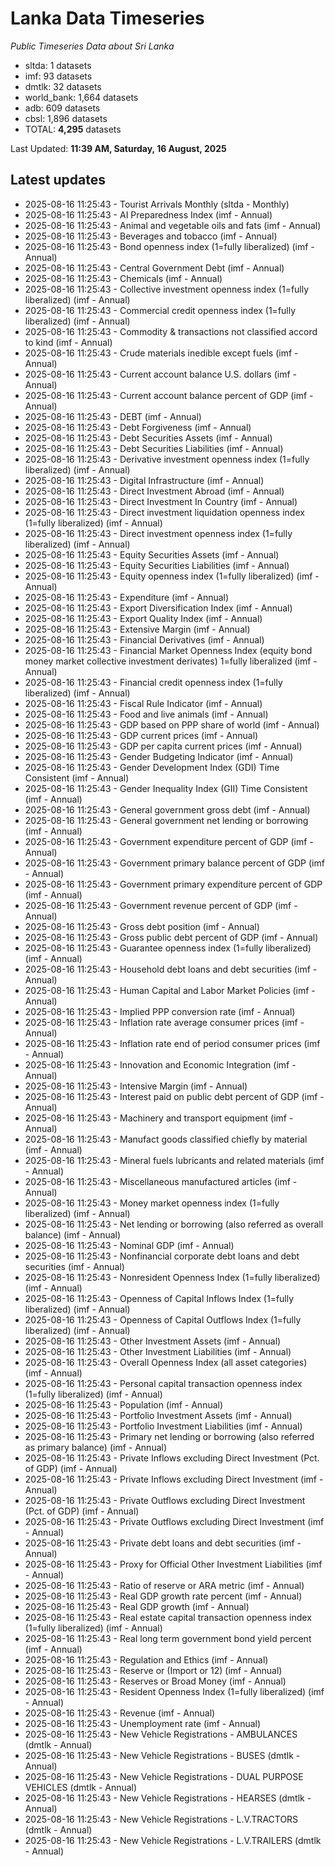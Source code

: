 # Lanka Data Timeseries
*Public Timeseries Data about Sri Lanka*

* sltda: 1 datasets
* imf: 93 datasets
* dmtlk: 32 datasets
* world_bank: 1,664 datasets
* adb: 609 datasets
* cbsl: 1,896 datasets
* TOTAL: **4,295** datasets

Last Updated: **11:39 AM, Saturday, 16 August, 2025**

## Latest updates

* 2025-08-16 11:25:43 - Tourist Arrivals Monthly (sltda - Monthly)
* 2025-08-16 11:25:43 - AI Preparedness Index (imf - Annual)
* 2025-08-16 11:25:43 - Animal and vegetable oils and fats (imf - Annual)
* 2025-08-16 11:25:43 - Beverages and tobacco (imf - Annual)
* 2025-08-16 11:25:43 - Bond openness index (1=fully liberalized) (imf - Annual)
* 2025-08-16 11:25:43 - Central Government Debt (imf - Annual)
* 2025-08-16 11:25:43 - Chemicals (imf - Annual)
* 2025-08-16 11:25:43 - Collective investment openness index (1=fully liberalized) (imf - Annual)
* 2025-08-16 11:25:43 - Commercial credit openness index (1=fully liberalized) (imf - Annual)
* 2025-08-16 11:25:43 - Commodity & transactions not classified accord to kind (imf - Annual)
* 2025-08-16 11:25:43 - Crude materials inedible except fuels (imf - Annual)
* 2025-08-16 11:25:43 - Current account balance U.S. dollars (imf - Annual)
* 2025-08-16 11:25:43 - Current account balance percent of GDP (imf - Annual)
* 2025-08-16 11:25:43 - DEBT (imf - Annual)
* 2025-08-16 11:25:43 - Debt Forgiveness (imf - Annual)
* 2025-08-16 11:25:43 - Debt Securities Assets (imf - Annual)
* 2025-08-16 11:25:43 - Debt Securities Liabilities (imf - Annual)
* 2025-08-16 11:25:43 - Derivative investment openness index (1=fully liberalized) (imf - Annual)
* 2025-08-16 11:25:43 - Digital Infrastructure (imf - Annual)
* 2025-08-16 11:25:43 - Direct Investment Abroad (imf - Annual)
* 2025-08-16 11:25:43 - Direct Investment In Country (imf - Annual)
* 2025-08-16 11:25:43 - Direct investment liquidation openness index (1=fully liberalized) (imf - Annual)
* 2025-08-16 11:25:43 - Direct investment openness index (1=fully liberalized) (imf - Annual)
* 2025-08-16 11:25:43 - Equity Securities Assets (imf - Annual)
* 2025-08-16 11:25:43 - Equity Securities Liabilities (imf - Annual)
* 2025-08-16 11:25:43 - Equity openness index (1=fully liberalized) (imf - Annual)
* 2025-08-16 11:25:43 - Expenditure (imf - Annual)
* 2025-08-16 11:25:43 - Export Diversification Index (imf - Annual)
* 2025-08-16 11:25:43 - Export Quality Index (imf - Annual)
* 2025-08-16 11:25:43 - Extensive Margin (imf - Annual)
* 2025-08-16 11:25:43 - Financial Derivatives (imf - Annual)
* 2025-08-16 11:25:43 - Financial Market Openness Index (equity bond money market collective investment derivates) 1=fully liberalized (imf - Annual)
* 2025-08-16 11:25:43 - Financial credit openness index (1=fully liberalized) (imf - Annual)
* 2025-08-16 11:25:43 - Fiscal Rule Indicator (imf - Annual)
* 2025-08-16 11:25:43 - Food and live animals (imf - Annual)
* 2025-08-16 11:25:43 - GDP based on PPP share of world (imf - Annual)
* 2025-08-16 11:25:43 - GDP current prices (imf - Annual)
* 2025-08-16 11:25:43 - GDP per capita current prices (imf - Annual)
* 2025-08-16 11:25:43 - Gender Budgeting Indicator (imf - Annual)
* 2025-08-16 11:25:43 - Gender Development Index (GDI) Time Consistent (imf - Annual)
* 2025-08-16 11:25:43 - Gender Inequality Index (GII) Time Consistent (imf - Annual)
* 2025-08-16 11:25:43 - General government gross debt (imf - Annual)
* 2025-08-16 11:25:43 - General government net lending or borrowing (imf - Annual)
* 2025-08-16 11:25:43 - Government expenditure percent of GDP (imf - Annual)
* 2025-08-16 11:25:43 - Government primary balance percent of GDP (imf - Annual)
* 2025-08-16 11:25:43 - Government primary expenditure percent of GDP (imf - Annual)
* 2025-08-16 11:25:43 - Government revenue percent of GDP (imf - Annual)
* 2025-08-16 11:25:43 - Gross debt position (imf - Annual)
* 2025-08-16 11:25:43 - Gross public debt percent of GDP (imf - Annual)
* 2025-08-16 11:25:43 - Guarantee openness index (1=fully liberalized) (imf - Annual)
* 2025-08-16 11:25:43 - Household debt loans and debt securities (imf - Annual)
* 2025-08-16 11:25:43 - Human Capital and Labor Market Policies (imf - Annual)
* 2025-08-16 11:25:43 - Implied PPP conversion rate (imf - Annual)
* 2025-08-16 11:25:43 - Inflation rate average consumer prices (imf - Annual)
* 2025-08-16 11:25:43 - Inflation rate end of period consumer prices (imf - Annual)
* 2025-08-16 11:25:43 - Innovation and Economic Integration (imf - Annual)
* 2025-08-16 11:25:43 - Intensive Margin (imf - Annual)
* 2025-08-16 11:25:43 - Interest paid on public debt percent of GDP (imf - Annual)
* 2025-08-16 11:25:43 - Machinery and transport equipment (imf - Annual)
* 2025-08-16 11:25:43 - Manufact goods classified chiefly by material (imf - Annual)
* 2025-08-16 11:25:43 - Mineral fuels lubricants and related materials (imf - Annual)
* 2025-08-16 11:25:43 - Miscellaneous manufactured articles (imf - Annual)
* 2025-08-16 11:25:43 - Money market openness index (1=fully liberalized) (imf - Annual)
* 2025-08-16 11:25:43 - Net lending or borrowing (also referred as overall balance) (imf - Annual)
* 2025-08-16 11:25:43 - Nominal GDP (imf - Annual)
* 2025-08-16 11:25:43 - Nonfinancial corporate debt loans and debt securities (imf - Annual)
* 2025-08-16 11:25:43 - Nonresident Openness Index (1=fully liberalized) (imf - Annual)
* 2025-08-16 11:25:43 - Openness of Capital Inflows Index (1=fully liberalized) (imf - Annual)
* 2025-08-16 11:25:43 - Openness of Capital Outflows Index (1=fully liberalized) (imf - Annual)
* 2025-08-16 11:25:43 - Other Investment Assets (imf - Annual)
* 2025-08-16 11:25:43 - Other Investment Liabilities (imf - Annual)
* 2025-08-16 11:25:43 - Overall Openness Index (all asset categories) (imf - Annual)
* 2025-08-16 11:25:43 - Personal capital transaction openness index (1=fully liberalized) (imf - Annual)
* 2025-08-16 11:25:43 - Population (imf - Annual)
* 2025-08-16 11:25:43 - Portfolio Investment Assets (imf - Annual)
* 2025-08-16 11:25:43 - Portfolio Investment Liabilities (imf - Annual)
* 2025-08-16 11:25:43 - Primary net lending or borrowing (also referred as primary balance) (imf - Annual)
* 2025-08-16 11:25:43 - Private Inflows excluding Direct Investment (Pct. of GDP) (imf - Annual)
* 2025-08-16 11:25:43 - Private Inflows excluding Direct Investment (imf - Annual)
* 2025-08-16 11:25:43 - Private Outflows excluding Direct Investment (Pct. of GDP) (imf - Annual)
* 2025-08-16 11:25:43 - Private Outflows excluding Direct Investment (imf - Annual)
* 2025-08-16 11:25:43 - Private debt loans and debt securities (imf - Annual)
* 2025-08-16 11:25:43 - Proxy for Official Other Investment Liabilities (imf - Annual)
* 2025-08-16 11:25:43 - Ratio of reserve or ARA metric (imf - Annual)
* 2025-08-16 11:25:43 - Real GDP growth rate percent (imf - Annual)
* 2025-08-16 11:25:43 - Real GDP growth (imf - Annual)
* 2025-08-16 11:25:43 - Real estate capital transaction openness index (1=fully liberalized) (imf - Annual)
* 2025-08-16 11:25:43 - Real long term government bond yield percent (imf - Annual)
* 2025-08-16 11:25:43 - Regulation and Ethics (imf - Annual)
* 2025-08-16 11:25:43 - Reserve or (Import or 12) (imf - Annual)
* 2025-08-16 11:25:43 - Reserves or Broad Money (imf - Annual)
* 2025-08-16 11:25:43 - Resident Openness Index (1=fully liberalized) (imf - Annual)
* 2025-08-16 11:25:43 - Revenue (imf - Annual)
* 2025-08-16 11:25:43 - Unemployment rate (imf - Annual)
* 2025-08-16 11:25:43 - New Vehicle Registrations - AMBULANCES (dmtlk - Annual)
* 2025-08-16 11:25:43 - New Vehicle Registrations - BUSES (dmtlk - Annual)
* 2025-08-16 11:25:43 - New Vehicle Registrations - DUAL PURPOSE VEHICLES (dmtlk - Annual)
* 2025-08-16 11:25:43 - New Vehicle Registrations - HEARSES (dmtlk - Annual)
* 2025-08-16 11:25:43 - New Vehicle Registrations - L.V.TRACTORS (dmtlk - Annual)
* 2025-08-16 11:25:43 - New Vehicle Registrations - L.V.TRAILERS (dmtlk - Annual)
